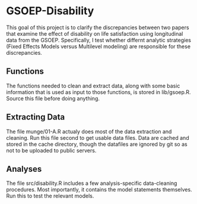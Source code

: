 GSOEP-Disability
================

This goal of this project is to clarify the discrepancies between two papers that examine the effect of disability on life satisfaction using longitudinal data from the GSOEP. Specifically, I test whether differnt analytic strategies (Fixed Effects Models versus Multilevel modeling) are responsible for these discrepancies. 

## Functions

The functions needed to clean and extract data, along with some basic information that is used as input to those functions, is stored in lib/gsoep.R. Source this file before doing anything.

## Extracting Data

The file munge/01-A.R actualy does most of the data extraction and cleaning. Run this file second to get usable data files. Data are cached and stored in the cache directory, though the datafiles are ignored by git so as not to be uploaded to public servers. 

## Analyses

The file src/disability.R includes a few analysis-specific data-cleaning procedures. Most importantly, it contains the model statements themselves. Run this to test the relevant models.